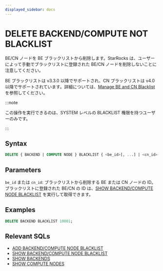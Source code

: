 ```yaml
---
displayed_sidebar: docs
---
```


# DELETE BACKEND/COMPUTE NOT BLACKLIST

BE/CN ノードを BE ブラックリストから削除します。StarRocks は、ユーザーによって手動でブラックリストに登録された BE/CN ノードを削除しないことに注意してください。

BE ブラックリストは v3.3.0 以降でサポートされ、CN ブラックリストは v4.0 以降でサポートされています。詳細については、[Manage BE and CN Blacklist](../../../../administration/management/BE_blacklist.md) を参照してください。

:::note

この操作を実行できるのは、SYSTEM レベルの BLACKLIST 権限を持つユーザーのみです。

:::

## Syntax

```SQL
DELETE { BACKEND | COMPUTE NODE } BLACKLIST { <be_id>[, ...] | <cn_id>[, ...] }
```

## Parameters

`be_id` または `cn_id`: ブラックリストから削除する BE または CN ノードの ID。ブラックリストに登録された BE/CN の ID は、[SHOW BACKEND/COMPUTE NODE BLACKLIST](./SHOW_BACKEND_BLACKLIST.md) を実行して取得できます。

## Examples

```SQL
DELETE BACKEND BLACKLIST 10001;
```

## Relevant SQLs

- [ADD BACKEND/COMPUTE NODE BLACKLIST](./ADD_BACKEND_BLACKLIST.md)
- [SHOW BACKEND/COMPUTE NODE BLACKLIST](./SHOW_BACKEND_BLACKLIST.md)
- [SHOW BACKENDS](./SHOW_BACKENDS.md)
- [SHOW COMPUTE NODES](./SHOW_COMPUTE_NODES.md)